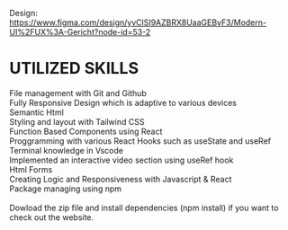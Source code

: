 Design: https://www.figma.com/design/yvClSI9AZBRX8UaaGEByF3/Modern-UI%2FUX%3A-Gericht?node-id=53-2 <br>

# UTILIZED SKILLS <br>
  File management with Git and Github <br>
  Fully Responsive Design which is adaptive to various devices <br>
  Semantic Html<br>
  Styling and layout with Tailwind CSS<br>
  Function Based Components using React <br>
  Proggramming with various React Hooks such as useState and useRef  <br>
  Terminal knowledge in Vscode<br>
  Implemented an interactive video section using useRef hook <br>
  Html Forms <br>
  Creating Logic and Responsiveness with Javascript & React <br>
  Package managing using npm
 <br>  <br>
 Dowload the zip file and install dependencies (npm install) if you want to check out the website.
